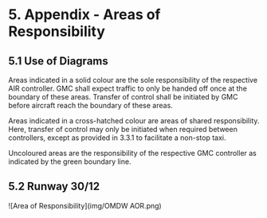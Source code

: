 # 5. Appendix - Areas of Responsibility
## 5.1 Use of Diagrams
Areas indicated in a solid colour are the sole responsibility of the respective AIR controller. GMC shall expect traffic to only be handed off once at the boundary of these areas. Transfer of control shall be initiated by GMC before aircraft reach the boundary of these areas.

Areas indicated in a cross-hatched colour are areas of shared responsibility. Here, transfer of control may only be initiated when required between controllers, except as provided in 3.3.1 to facilitate a non-stop taxi.

Uncoloured areas are the responsibility of the respective GMC controller as indicated by the green boundary line.

## 5.2 Runway 30/12
![Area of Responsibility](img/OMDW AOR.png)
